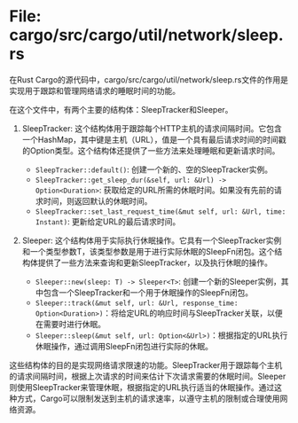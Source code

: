 # File: cargo/src/cargo/util/network/sleep.rs

在Rust Cargo的源代码中，cargo/src/cargo/util/network/sleep.rs文件的作用是实现用于跟踪和管理网络请求的睡眠时间的功能。

在这个文件中，有两个主要的结构体：SleepTracker<T>和Sleeper<T>。

1. SleepTracker<T>: 这个结构体用于跟踪每个HTTP主机的请求间隔时间。它包含一个HashMap，其中键是主机（URL），值是一个具有最后请求时间的时间戳的Option类型。这个结构体还提供了一些方法来处理睡眠和更新请求时间。

   - `SleepTracker::default()`: 创建一个新的、空的SleepTracker实例。
   - `SleepTracker::get_sleep_dur(&self, url: &Url) -> Option<Duration>`: 获取给定的URL所需的休眠时间。如果没有先前的请求时间，则返回默认的休眠时间。
   - `SleepTracker::set_last_request_time(&mut self, url: &Url, time: Instant)`: 更新给定URL的最后请求时间。

2. Sleeper<T>: 这个结构体用于实际执行休眠操作。它具有一个SleepTracker实例和一个类型参数T，该类型参数是用于进行实际休眠的SleepFn闭包。这个结构体提供了一些方法来查询和更新SleepTracker，以及执行休眠的操作。

   - `Sleeper::new(sleep: T) -> Sleeper<T>`: 创建一个新的Sleeper实例，其中包含一个SleepTracker和一个用于休眠操作的SleepFn闭包。
   - `Sleeper::track(&mut self, url: &Url, response_time: Option<Duration>)`：将给定URL的响应时间与SleepTracker关联，以便在需要时进行休眠。
   - `Sleeper::sleep(&mut self, url: Option<&Url>)`：根据指定的URL执行休眠操作，通过调用SleepFn闭包进行实际的休眠。

这些结构体的目的是实现网络请求限速的功能。SleepTracker用于跟踪每个主机的请求间隔时间，根据上次请求的时间来估计下次请求需要的休眠时间。Sleeper则使用SleepTracker来管理休眠，根据指定的URL执行适当的休眠操作。通过这种方式，Cargo可以限制发送到主机的请求速率，以遵守主机的限制或合理使用网络资源。

